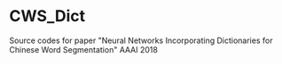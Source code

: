 # CWS_Dict
Source codes for paper "Neural Networks Incorporating Dictionaries for Chinese Word Segmentation" AAAI 2018
